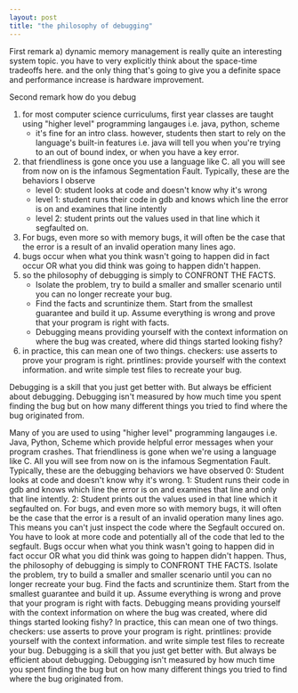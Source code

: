 ```yaml
---
layout: post
title: "the philosophy of debugging"
---
```


First remark
a) dynamic memory management is really quite an interesting system topic. you have to very explicitly think about the space-time tradeoffs here. and the only thing that's going to give you a definite space and performance increase is hardware improvement.

Second remark
how do you debug
1. for most computer science curriculums, first year classes are taught using "higher level" programming langauges i.e. java, python, scheme
	* it's fine for an intro class. however, students then start to rely on the language's built-in features i.e. java will tell you when you're trying to an out of bound index, or when you have a key error.
2. that friendliness is gone once you use a language like C. all you will see from now on is the infamous Segmentation Fault. Typically, these are the behaviors I observe
	* level 0: student looks at code and doesn't know why it's wrong
	* level 1: student runs their code in gdb and knows which line the error is on and examines that line intently
	* level 2: student prints out the values used in that line which it segfaulted on.
3. For bugs, even  more so with memory bugs, it will often be the case that the error is a result of an invalid operation many lines ago.
4. bugs occur when what you think wasn't going to happen did in fact occur OR what you did think was going to happen didn't happen.
5. so the philosophy of debugging is simply to CONFRONT THE FACTS. 
	* Isolate the problem, try to build a smaller and smaller scenario until you can no longer recreate your bug.
	* Find the facts and scruntinize them. Start from the smallest guarantee and build it up. Assume everything is wrong and prove that your program is right with facts.
	* Debugging means providing yourself with the context information on where the bug was created, where did things started looking fishy?
6. in practice, this can mean one of two things. checkers: use asserts to prove your program is right. printlines: provide yourself with the context information. and write simple test files to recreate your bug.

Debugging is a skill that you just get better with. But always be efficient about debugging. Debugging isn't measured by how much time you spent finding the bug but on how many different things you tried to find where the bug originated from.

Many of you are used to using "higher level" programming langauges i.e. Java, Python, Scheme which provide helpful error messages when your program crashes.
That friendliness is gone when we're using a language like C. All you will see from now on is the infamous Segmentation Fault. Typically, these are the debugging behaviors we have observed 
0: Student looks at code and doesn't know why it's wrong.
1: Student runs their code in gdb and knows which line the error is on and examines that line and only that line intently.
2: Student prints out the values used in that line which it segfaulted on.
For bugs, and even more so with memory bugs, it will often be the case that the error is a result of an invalid operation many lines ago. This means you can't just inspect the code where the Segfault occured on. You have to look at more code and potentially all of the code that led to the segfault. Bugs occur when what you think wasn't going to happen did in fact occur OR what you did think was going to happen didn't happen. Thus, the philosophy of debugging is simply to CONFRONT THE FACTS. 
	Isolate the problem, try to build a smaller and smaller scenario until you can no longer recreate your bug.
	Find the facts and scruntinize them. Start from the smallest guarantee and build it up. Assume everything is wrong and prove that your program is right with facts.
	Debugging means providing yourself with the context information on where the bug was created, where did things started looking fishy?
In practice, this can mean one of two things. checkers: use asserts to prove your program is right. printlines: provide yourself with the context information. and write simple test files to recreate your bug.
Debugging is a skill that you just get better with. But always be efficient about debugging. Debugging isn't measured by how much time you spent finding the bug but on how many different things you tried to find where the bug originated from.



